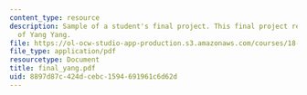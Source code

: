 ```yaml
---
content_type: resource
description: Sample of a student's final project. This final project report courtesy
  of Yang Yang.
file: https://ol-ocw-studio-app-production.s3.amazonaws.com/courses/18-413-error-correcting-codes-laboratory-spring-2004/8897d87c424dcebc1594691961c6d62d_final_yang.pdf
file_type: application/pdf
resourcetype: Document
title: final_yang.pdf
uid: 8897d87c-424d-cebc-1594-691961c6d62d
---
```

